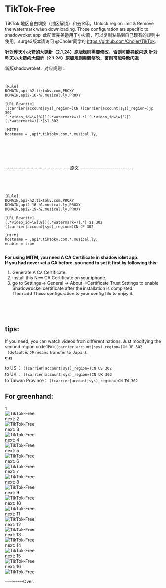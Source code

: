 # TikTok-Free
TiKTok 地区自由切换（封区解锁）和去水印。Unlock region limit & Remove the watermark when downloading.
Those configuration are specific to shadowroket app.
此配置完美适用于小火箭，可以复制粘贴到自己现有的规则中使用。surge3版本请访问 @Choler同学的 https://github.com/Choler/TikTok.

**针对昨天小火箭的大更新（2.1.24）原版规则需要修改，否则可能导致闪退**
**针对昨天小火箭的大更新（2.1.24）原版规则需要修改，否则可能导致闪退**

新版shadowroket，对应规则：

```


[Rule]
DOMAIN,api-h2.tiktokv.com,PROXY
DOMAIN,api2-16-h2.musical.ly,PROXY

[URL Rewrite]
((carrier|account|sys)_region=)CN ((carrier|account|sys)_region=)jp 302
(.*video_id=\w{32})(.*watermark=)(.*) (.*video_id=\w{32})(.*watermark=)(.*)$1 302

[MITM]
hostname = ,api*.tiktokv.com,*.musical.ly,



```
<br>
<br>





--------------------------------         原文            ---------------------------
<br>
<br>
<br>
```


[Rule]
DOMAIN,api-h2.tiktokv.com,PROXY
DOMAIN,api2-16-h2.musical.ly,PROXY
DOMAIN,api2-19-h2.musical.ly,PROXY

[URL Rewrite]
(.*video_id=\w{32})(.*watermark=)(.*) $1 302
((carrier|account|sys)_region=)CN JP 302

[MITM]
hostname = ,api*.tiktokv.com,*.musical.ly,
enable = true


```
  
**For using MITM, you need A CA Certificate in shadowroket app.**<br>
**If you had never set a CA before. you need to set it first by following this:**<br> 
 
1.  Generate A CA Certificate. <br>
2. install this New CA Certificate on your iphone.<br>
3. go to Settings -> General -> About ->Certificate Trust Settings to enable Shadowrocket certificate after the installation is completed.<br>
Then add Those configuration to your config file to enjoy it. 

<br>
<br>
<br>

## tips: <br>
If you need, you can watch videos from different nations. Just modifying the second region code```JP```in```((carrier|account|sys)_region=)CN JP 302``` （default is ```JP``` means transfer to Japan).<br>
 **e.g**
 
   to US ：              ```((carrier|account|sys)_region=)CN US 302```<br>
   to UK ：              ```((carrier|account|sys)_region=)CN UK 302```<br>
   to Taiwan Province：  ```((carrier|account|sys)_region=)CN TW 302```<br>


## For greenhand: <br>



1<br>
![TikTok-Free](https://github.com/Pinanchen/TikTok-Free/blob/master/pics/1.png) <br>
next:
2<br>
![TikTok-Free](https://github.com/Pinanchen/TikTok-Free/blob/master/pics/2.png) <br>
next:
3<br>
![TikTok-Free](https://github.com/Pinanchen/TikTok-Free/blob/master/pics/3.png) <br>
next:
4<br>
![TikTok-Free](https://github.com/Pinanchen/TikTok-Free/blob/master/pics/4.png) <br>
next:
5<br>
![TikTok-Free](https://github.com/Pinanchen/TikTok-Free/blob/master/pics/5.png) <br>
next:
6<br>
![TikTok-Free](https://github.com/Pinanchen/TikTok-Free/blob/master/pics/6.png) <br>
next:
7<br>
![TikTok-Free](https://github.com/Pinanchen/TikTok-Free/blob/master/pics/7.png) <br>
next:
8<br>
![TikTok-Free](https://github.com/Pinanchen/TikTok-Free/blob/master/pics/8.png) <br>
next:
9<br>
![TikTok-Free](https://github.com/Pinanchen/TikTok-Free/blob/master/pics/9.png) <br>
next:
10<br>
![TikTok-Free](https://github.com/Pinanchen/TikTok-Free/blob/master/pics/10.png) <br>
next:
11<br>
![TikTok-Free](https://github.com/Pinanchen/TikTok-Free/blob/master/pics/11.png) <br>
next:
12<br>
![TikTok-Free](https://github.com/Pinanchen/TikTok-Free/blob/master/pics/12.png) <br>
next:
13<br>
![TikTok-Free](https://github.com/Pinanchen/TikTok-Free/blob/master/pics/13.png) <br>
next:
14<br>
![TikTok-Free](https://github.com/Pinanchen/TikTok-Free/blob/master/pics/14.png) <br>
next:
15<br>
![TikTok-Free](https://github.com/Pinanchen/TikTok-Free/blob/master/pics/15.png) <br>
next:
16<br>
![TikTok-Free](https://github.com/Pinanchen/TikTok-Free/blob/master/pics/16.png) <br>


---------Over.<br>
